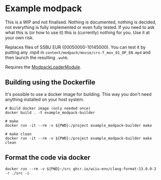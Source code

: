 # Example modpack

This is a WIP and not finalised. Nothing is documented, nothing is decided, not everything is fully implemented or even fully tested. 
If you need to ask what this is (or how to use it) this is (currently) nothing for you. Use it at your own risk.

Replaces files of SSBU EUR (00050000-10145000). You can test it by putting any .mp4
in `content/modpack/movie/crs-f_mov_01_OP_EN.mp4` and then launch the resulting `.wuhb`.

Requires the [ModpackLoaderModule](https://github.com/wiiu-env/ModpackLoaderModule).

## Building using the Dockerfile

It's possible to use a docker image for building. This way you don't need anything installed on your host system.

```
# Build docker image (only needed once)
docker build . -t example_modpack-builder

# make 
docker run -it --rm -v ${PWD}:/project example_modpack-builder make

# make clean
docker run -it --rm -v ${PWD}:/project example_modpack-builder make clean
```

## Format the code via docker

`docker run --rm -v ${PWD}:/src ghcr.io/wiiu-env/clang-format:13.0.0-2 -r ./src -i`
